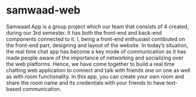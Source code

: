 # samwaad-web
Samwaad App is a group project which our team that consists of 4 created, during our 3rd semester. It has both the front-end and back-end components connected to it.
I, being a front-end enthusiast contibuted on the front-end part, designing and layout of the website. 
In today’s situation, the real time chat app has become a key mode of communication as it has made people aware of the importance of networking and socializing over the web platforms.
Hence, we have come together to build a real time chatting web application to connect and talk with friends one on one as well as with room functionality. In this app, you can create your own room and share the room name and its credentials with your friends to have text-based communication.
